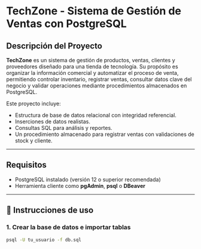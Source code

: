 # TechZone - Sistema de Gestión de Ventas con PostgreSQL

## Descripción del Proyecto

**TechZone** es un sistema de gestión de productos, ventas, clientes y proveedores diseñado para una tienda de tecnología. Su propósito es organizar la información comercial y automatizar el proceso de venta, permitiendo controlar inventario, registrar ventas, consultar datos clave del negocio y validar operaciones mediante procedimientos almacenados en PostgreSQL.

Este proyecto incluye:
- Estructura de base de datos relacional con integridad referencial.
- Inserciones de datos realistas.
- Consultas SQL para análisis y reportes.
- Un procedimiento almacenado para registrar ventas con validaciones de stock y cliente.

---

## Requisitos

- PostgreSQL instalado (versión 12 o superior recomendada)
- Herramienta cliente como **pgAdmin**, **psql** o **DBeaver**

---

## 🚀 Instrucciones de uso

### 1. Crear la base de datos e importar tablas

```bash
psql -U tu_usuario -f db.sql

